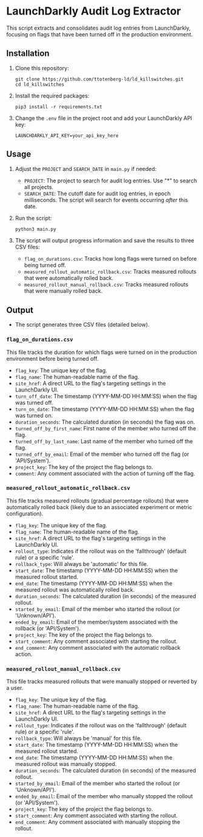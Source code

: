 # LaunchDarkly Audit Log Extractor

This script extracts and consolidates audit log entries from LaunchDarkly, focusing on flags that have been turned off in the production environment.


## Installation

1. Clone this repository:
   ```
   git clone https://github.com/ttotenberg-ld/ld_killswitches.git
   cd ld_killswitches
   ```

2. Install the required packages:
   ```
   pip3 install -r requirements.txt
   ```

3. Change the `.env` file in the project root and add your LaunchDarkly API key:
   ```
   LAUNCHDARKLY_API_KEY=your_api_key_here
   ```

## Usage

1. Adjust the `PROJECT` and `SEARCH_DATE` in `main.py` if needed:
   - `PROJECT`: The project to search for audit log entries. Use "*" to search all projects.
   - `SEARCH_DATE`: The cutoff date for audit log entries, in epoch milliseconds. The script will search for events occurring *after* this date.

2. Run the script:
   ```bash
   python3 main.py
   ```

3. The script will output progress information and save the results to three CSV files:
   - `flag_on_durations.csv`: Tracks how long flags were turned on before being turned off.
   - `measured_rollout_automatic_rollback.csv`: Tracks measured rollouts that were automatically rolled back.
   - `measured_rollout_manual_rollback.csv`: Tracks measured rollouts that were manually rolled back.

## Output

- The script generates three CSV files (detailed below).

### `flag_on_durations.csv`

This file tracks the duration for which flags were turned on in the production environment before being turned off.

- `flag_key`: The unique key of the flag.
- `flag_name`: The human-readable name of the flag.
- `site_href`: A direct URL to the flag's targeting settings in the LaunchDarkly UI.
- `turn_off_date`: The timestamp (YYYY-MM-DD HH:MM:SS) when the flag was turned off.
- `turn_on_date`: The timestamp (YYYY-MM-DD HH:MM:SS) when the flag was turned on.
- `duration_seconds`: The calculated duration (in seconds) the flag was on.
- `turned_off_by_first_name`: First name of the member who turned off the flag.
- `turned_off_by_last_name`: Last name of the member who turned off the flag.
- `turned_off_by_email`: Email of the member who turned off the flag (or 'API/System').
- `project_key`: The key of the project the flag belongs to.
- `comment`: Any comment associated with the action of turning off the flag.

### `measured_rollout_automatic_rollback.csv`

This file tracks measured rollouts (gradual percentage rollouts) that were automatically rolled back (likely due to an associated experiment or metric configuration).

- `flag_key`: The unique key of the flag.
- `flag_name`: The human-readable name of the flag.
- `site_href`: A direct URL to the flag's targeting settings in the LaunchDarkly UI.
- `rollout_type`: Indicates if the rollout was on the 'fallthrough' (default rule) or a specific 'rule'.
- `rollback_type`: Will always be 'automatic' for this file.
- `start_date`: The timestamp (YYYY-MM-DD HH:MM:SS) when the measured rollout started.
- `end_date`: The timestamp (YYYY-MM-DD HH:MM:SS) when the measured rollout was automatically rolled back.
- `duration_seconds`: The calculated duration (in seconds) of the measured rollout.
- `started_by_email`: Email of the member who started the rollout (or 'Unknown/API').
- `ended_by_email`: Email of the member/system associated with the rollback (or 'API/System').
- `project_key`: The key of the project the flag belongs to.
- `start_comment`: Any comment associated with starting the rollout.
- `end_comment`: Any comment associated with the automatic rollback action.

### `measured_rollout_manual_rollback.csv`

This file tracks measured rollouts that were manually stopped or reverted by a user.

- `flag_key`: The unique key of the flag.
- `flag_name`: The human-readable name of the flag.
- `site_href`: A direct URL to the flag's targeting settings in the LaunchDarkly UI.
- `rollout_type`: Indicates if the rollout was on the 'fallthrough' (default rule) or a specific 'rule'.
- `rollback_type`: Will always be 'manual' for this file.
- `start_date`: The timestamp (YYYY-MM-DD HH:MM:SS) when the measured rollout started.
- `end_date`: The timestamp (YYYY-MM-DD HH:MM:SS) when the measured rollout was manually stopped.
- `duration_seconds`: The calculated duration (in seconds) of the measured rollout.
- `started_by_email`: Email of the member who started the rollout (or 'Unknown/API').
- `ended_by_email`: Email of the member who manually stopped the rollout (or 'API/System').
- `project_key`: The key of the project the flag belongs to.
- `start_comment`: Any comment associated with starting the rollout.
- `end_comment`: Any comment associated with manually stopping the rollout.
